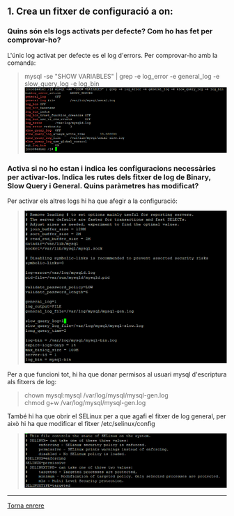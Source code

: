## 1. Crea un fitxer de configuració a on:  
### Quins són els logs activats per defecte? Com ho has fet per comprovar-ho?  

L'únic log activat per defecte es el log d'errors.
Per comprovar-ho amb la comanda:  
> mysql -se "SHOW VARIABLES" | grep -e log_error -e general_log -e slow_query_log -e log_bin  
>  ![11](https://raw.githubusercontent.com/Josep88/MP10UF2-A2/master/img/11.PNG)  


### Activa si no ho estan i indica les configuracions necessàries per activar-los. Indica les rutes dels fitxer de log de Binary, Slow Query i General. Quins paràmetres has modificat?

Per activar els altres logs hi ha que afegir a la configuració:  
> ![12](https://raw.githubusercontent.com/Josep88/MP10UF2-A2/master/img/12b.PNG)

Per a que funcioni tot, hi ha que donar permisos al usuari mysql d'escriptura als fitxers de log:
> chown mysql:mysql /var/log/mysql/mysql-gen.log  
> chmod g+w /var/log/mysql/mysql-gen.log

També hi ha que obrir el SELinux per a que agafi el fitxer de log general, per això hi ha que modificar el fitxer /etc/selinux/config  
> ![13](https://raw.githubusercontent.com/Josep88/MP10UF2-A2/master/img/13.PNG)

***
[Torna enrere](https://github.com/Josep88/MP10UF2-A2)
